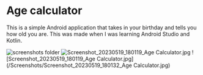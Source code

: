 # Age calculator
This is a simple Android application that takes in your birthday and tells you how old you are. This was made when I was learning Android Studio and Kotlin.

![screenshots folder](Screenshots)
![Screenshot_20230519_180119_Age Calculator.jpg](/Screenshots/)
![Screenshot_20230519_180119_Age Calculator.jpg](/Screenshots/Screenshot_20230519_180132_Age Calculator.jpg)
